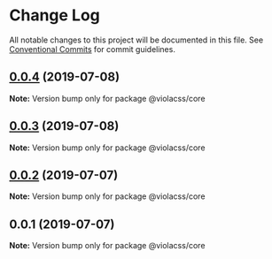 # Change Log

All notable changes to this project will be documented in this file. See [Conventional Commits](https://conventionalcommits.org) for commit guidelines.

## [0.0.4](https://github.com/violacss/viola/compare/@violacss/core@0.0.3...@violacss/core@0.0.4) (2019-07-08)

**Note:** Version bump only for package @violacss/core

## [0.0.3](https://github.com/violacss/viola/compare/@violacss/core@0.0.2...@violacss/core@0.0.3) (2019-07-08)

**Note:** Version bump only for package @violacss/core

## [0.0.2](https://github.com/violacss/viola/compare/@violacss/core@0.0.1...@violacss/core@0.0.2) (2019-07-07)

**Note:** Version bump only for package @violacss/core

## 0.0.1 (2019-07-07)

**Note:** Version bump only for package @violacss/core
